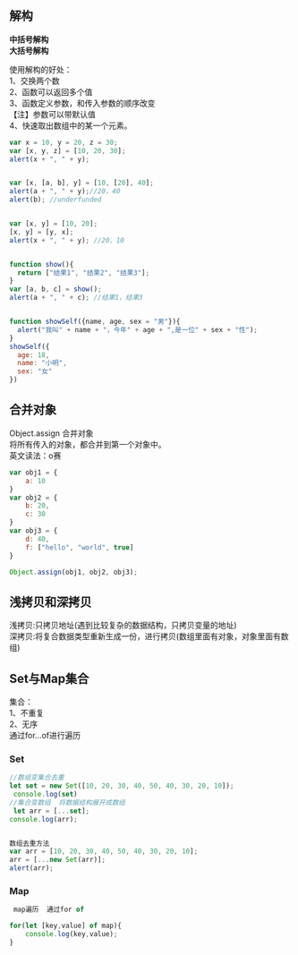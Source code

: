 ## 解构
**中括号解构**<br/>
**大括号解构**<br/>

使用解构的好处：<br/>
1、交换两个数<br/>
2、函数可以返回多个值<br/>
3、函数定义参数，和传入参数的顺序改变<br/>
【注】参数可以带默认值<br/>
4、快速取出数组中的某一个元素。<br/>


```javascript
var x = 10, y = 20, z = 30;
var [x, y, z] = [10, 20, 30];
alert(x + ", " + y); 


var [x, [a, b], y] = [10, [20], 40];
alert(a + ", " + y);//20，40
alert(b); //underfunded


var [x, y] = [10, 20];
[x, y] = [y, x];
alert(x + ", " + y); //20，10


function show(){
  return ["结果1", "结果2", "结果3"];
}
var [a, b, c] = show();
alert(a + ", " + c); //结果1，结果3


function showSelf({name, age, sex = "男"}){
  alert("我叫" + name + "，今年" + age + ",是一位" + sex + "性");
}
showSelf({
  age: 18,
  name: "小明",
  sex: "女"
})
```

## 合并对象
Object.assign 合并对象<br/>
将所有传入的对象，都合并到第一个对象中。<br/>
英文读法：o赛<br/>

```javascript
var obj1 = {
    a: 10
}
var obj2 = {
    b: 20,
    c: 30
}
var obj3 = {
    d: 40,
    f: ["hello", "world", true]
}

Object.assign(obj1, obj2, obj3);
```


## 浅拷贝和深拷贝
浅拷贝:只拷贝地址(遇到比较复杂的数据结构，只拷贝变量的地址)<br/>
深拷贝:将复合数据类型重新生成一份，进行拷贝(数组里面有对象，对象里面有数组)


## Set与Map集合
集合：<br/>
1、不重复<br/>
2、无序<br/>
通过for...of进行遍历
### Set
```javascript
//数组变集合去重
let set = new Set([10, 20, 30, 40, 50, 40, 30, 20, 10]);
 console.log(set)
//集合变数组  将数据结构展开成数组
 let arr = [...set];
console.log(arr);


数组去重方法
var arr = [10, 20, 30, 40, 50, 40, 30, 20, 10];
arr = [...new Set(arr)];
alert(arr);
```

### Map
```javascript
 map遍历  通过for of

for(let [key,value] of map){ 
    console.log(key,value);
}
```
